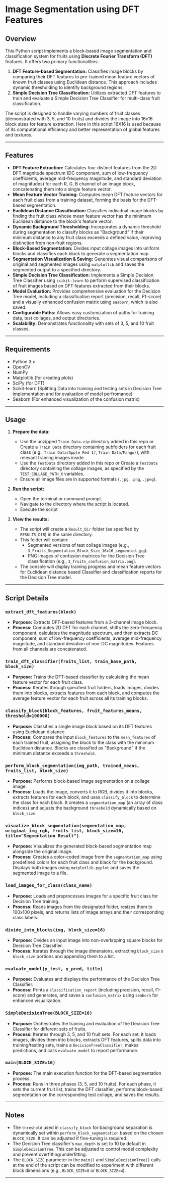 # Image Segmentation using DFT Features
## Overview

This Python script implements a block-based image segmentation and classification system for fruits using **Discrete Fourier Transform (DFT)** features. It offers two primary functionalities:

1.  **DFT Feature-based Segmentation:** Classifies image blocks by comparing their DFT features to pre-trained mean feature vectors of known fruit classes using Euclidean distance. This approach includes dynamic thresholding to identify background regions.
2.  **Simple Decision Tree Classification:** Utilizes extracted DFT features to train and evaluate a Simple Decision Tree Classifier for multi-class fruit classification.

The script is designed to handle varying numbers of fruit classes (demonstrated with 3, 5, and 10 fruits) and divides the image into 16x16 block sizes for feature extraction. Here in this script 16X16 is used because of its computational efficiency and better representation of global features and textures.

---

## Features

* **DFT Feature Extraction:** Calculates four distinct features from the 2D DFT magnitude spectrum (DC component, sum of low-frequency coefficients, average mid-frequency magnitude, and standard deviation of magnitudes) for each R, G, B channel of an image block, concatenating them into a single feature vector.
* **Mean Feature Vector Training:** Computes mean DFT feature vectors for each fruit class from a training dataset, forming the basis for the DFT-based segmentation.
* **Euclidean Distance Classification:** Classifies individual image blocks by finding the fruit class whose mean feature vector has the minimum Euclidean distance to the block's feature vector.
* **Dynamic Background Thresholding:** Incorporates a dynamic threshold during segmentation to classify blocks as "Background" if their minimum distance to any fruit class exceeds a defined value, improving distinction from non-fruit regions.
* **Block-Based Segmentation:** Divides input collage images into uniform blocks and classifies each block to generate a segmentation map.
* **Segmentation Visualization & Saving:** Generates visual comparisons of original and segmented images using `matplotlib` and saves the segmented output to a specified directory.
* **Simple Decision Tree Classification:** Implements a Simple Decision Tree Classifier using `scikit-learn` to perform supervised classification of fruit images based on DFT features extracted from their blocks.
* **Model Evaluation:** Provides comprehensive evaluation for the Decision Tree model, including a classification report (precision, recall, F1-score) and a visually enhanced confusion matrix using `seaborn`, which is also saved. 
* **Configurable Paths:** Allows easy customization of paths for training data, test collages, and output directories.
* **Scalability:** Demonstrates functionality with sets of 3, 5, and 10 fruit classes.

---

## Requirements

* Python 3.x
* OpenCV
* NumPy
* Matplotlib (for creating plots)
* SciPy (for DFT)
* Scikit-learn (Splitting Data into training and testing sets in Decision Tree implementation and for evaluation of model perfromance)
* Seaborn (For enhanced visualization of the confusion matrix)

---

## Usage

1.  **Prepare the data:**
    * Use the unzipped  `Train Data.zip` directory added in this repo or Create a `Train Data` directory containing subfolders for each fruit class (e.g., `Train Data/Apple Red 1/`, `Train Data/Mango/`), with relevant training images inside.
    * Use the  `TestData` directory added in this repo or Create a `TestData` directory containing the collage images, as specified by the `TEST_COLLAGE_PATH_X` variables.
    * Ensure all image files are in supported formats (`.jpg`, `.png`, `.jpeg`).

2.  **Run the script:**
    * Open the terminal or command prompt.
    * Navigate to the directory where the script is located.
    * Execute the script

3.  **View the results:**
    * The script will create a `Result_Dir` folder (as specified by `RESULTS_DIR`) in the same directory.
    * This folder will contain:
        * Segmented versions of test collage images (e.g., `3_Fruits_Segmentation_Block_Size_16x16_segmented.jpg`).
        * PNG images of confusion matrices for the Decision Tree classification (e.g., `3_fruits_confusion_matrix.png`).
    * The console will display training progress and mean feature vectors for Euclidean distance based Classifier and classification reports for the Decision Tree model.

---

## Script Details

### `extract_dft_features(block)`

* **Purpose:** Extracts DFT-based features from a 3-channel image block.
* **Process:** Computes 2D DFT for each channel, shifts the zero-frequency component, calculates the magnitude spectrum, and then extracts DC component, sum of low-frequency coefficients, average mid-frequency magnitude, and standard deviation of non-DC magnitudes. Features from all channels are concatenated.

### `train_dft_classifier(fruits_list, train_base_path, block_size)`

* **Purpose:** Trains the DFT-based classifier by calculating the mean feature vector for each fruit class.
* **Process:** Iterates through specified fruit folders, loads images, divides them into blocks, extracts features from each block, and computes the average feature vector for each fruit across all its training blocks.

### `classify_block(block_features, fruit_features_means, threshold=100000)`

* **Purpose:** Classifies a single image block based on its DFT features using Euclidean distance.
* **Process:** Compares the input `block_features` to the `mean_features` of each trained fruit, assigning the block to the class with the minimum Euclidean distance. Blocks are classified as "Background" if the minimum distance exceeds a `threshold`.

### `perform_block_segmentation(img_path, trained_means, fruits_list, block_size)`

* **Purpose:** Performs block-based image segmentation on a collage image.
* **Process:** Loads the image, converts it to RGB, divides it into blocks, extracts features for each block, and uses `classify_block` to determine the class for each block. It creates a `segmentation_map` (an array of class indices) and adjusts the background `threshold` dynamically based on `block_size`.

### `visualize_block_segmentation(segmentation_map, original_img_rgb, fruits_list, block_size=16, title="Segmentation Result")`

* **Purpose:** Visualizes the generated block-based segmentation map alongside the original image.
* **Process:** Creates a color-coded image from the `segmentation_map` using predefined colors for each fruit class and black for the background. Displays both images using `matplotlib.pyplot` and saves the segmented image to a file.

### `load_images_for_class(class_name)`

* **Purpose:** Loads and preprocesses images for a specific fruit class for Decision Tree training.
* **Process:** Reads images from the designated folder, resizes them to 100x100 pixels, and returns lists of image arrays and their corresponding class labels.

### `divide_into_blocks(img, block_size=16)`

* **Purpose:** Divides an input image into non-overlapping square blocks for Decision Tree Classifier.
* **Process:** Iterates through the image dimensions, extracting `block_size` x `block_size` portions and appending them to a list.

### `evaluate_model(y_test, y_pred, title)`

* **Purpose:** Evaluates and displays the performance of the Decision Tree Classifier.
* **Process:** Prints a `classification_report` (including precision, recall, f1-score) and generates, and saves a `confusion_matrix` using `seaborn` for enhanced visualization.

### `SimpleDecisionTree(BLOCK_SIZE=16)`

* **Purpose:** Orchestrates the training and evaluation of the Decision Tree Classifier for different sets of fruits.
* **Process:** Iterates through 3, 5, and 10 fruit sets. For each set, it loads images, divides them into blocks, extracts DFT features, splits data into training/testing sets, trains a `DecisionTreeClassifier`, makes predictions, and calls `evaluate_model` to report performance.

### `main(BLOCK_SIZE=16)`

* **Purpose:** The main execution function for the DFT-based segmentation process.
* **Process:** Runs in three phases (3, 5, and 10 fruits). For each phase, it sets the current fruit list, trains the DFT classifier, performs block-based segmentation on the corresponding test collage, and saves the results.

---

## Notes

* The `threshold` used in `classify_block` for background separation is dynamically set within `perform_block_segmentation` based on the chosen `BLOCK_SIZE`. It can be adjusted if fine-tuning is required.
* The Decision Tree classifier's `max_depth` is set to 10 by default in `SimpleDecisionTree`. This can be adjusted to control model complexity and prevent overfitting/underfitting.
* The `BLOCK_SIZE` parameter in the `main()` and `SimpleDecisionTree()` calls at the end of the script can be modified to experiment with different block dimensions (e.g., `BLOCK_SIZE=8` or `BLOCK_SIZE=4`).

---
